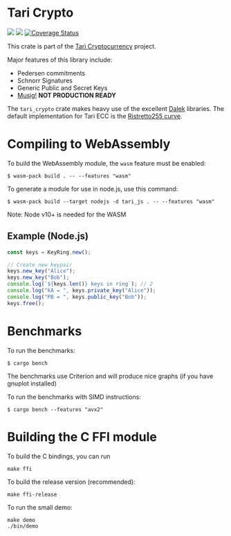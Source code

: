 # Tari Crypto

![](https://github.com/tari-project/tari-crypto/workflows/Security%20audit/badge.svg)
![](https://github.com/tari-project/tari-crypto/workflows/Clippy/badge.svg)
[![Coverage Status](https://coveralls.io/repos/github/tari-project/tari-crypto/badge.svg?branch=main)](https://coveralls.io/github/tari-project/tari-crypto?branch=main)

This crate is part of the [Tari Cryptocurrency](https://tari.com) project.

Major features of this library include:

- Pedersen commitments
- Schnorr Signatures
- Generic Public and Secret Keys
- [Musig!](https://blockstream.com/2018/01/23/musig-key-aggregation-schnorr-signatures/) **NOT PRODUCTION READY**

The `tari_crypto` crate makes heavy use of the excellent [Dalek](https://github.com/dalek-cryptography/curve25519-dalek)
libraries. The default implementation for Tari ECC is the [Ristretto255 curve](https://ristretto.group).

# Compiling to WebAssembly

To build the WebAssembly module, the `wasm` feature must be enabled:

    $ wasm-pack build . -- --features "wasm"

To generate a module for use in node.js, use this command:

    $ wasm-pack build --target nodejs -d tari_js . -- --features "wasm"

Note: Node v10+ is needed for the WASM

## Example (Node.js)

```js
const keys = KeyRing.new();

// Create new keypair
keys.new_key("Alice");
keys.new_key("Bob");
console.log(`${keys.len()} keys in ring`); // 2
console.log("kA = ", keys.private_key("Alice"));
console.log("PB = ", keys.public_key("Bob"));
keys.free();
```

# Benchmarks

To run the benchmarks:

    $ cargo bench

The benchmarks use Criterion and will produce nice graphs (if you have gnuplot installed)

To run the benchmarks with SIMD instructions:

    $ cargo bench --features "avx2"

# Building the C FFI module

To build the C bindings, you can run

    make ffi

To build the release version (recommended):

    make ffi-release

To run the small demo:

    make demo
    ./bin/demo

